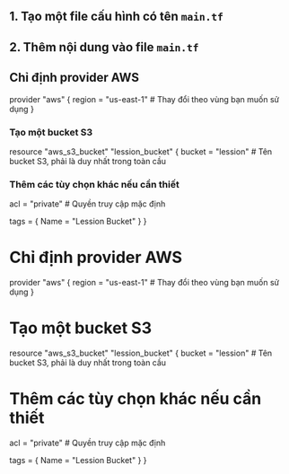 ## 1. Tạo một file cấu hình có tên `main.tf`

## 2. Thêm nội dung vào file ``main.tf``
## Chỉ định provider AWS
provider "aws" {
  region = "us-east-1" # Thay đổi theo vùng bạn muốn sử dụng
}

### Tạo một bucket S3
resource "aws_s3_bucket" "lession_bucket" {
  bucket = "lession" # Tên bucket S3, phải là duy nhất trong toàn cầu

### Thêm các tùy chọn khác nếu cần thiết
  acl    = "private" # Quyền truy cập mặc định

  tags = {
    Name = "Lession Bucket"
  }
}





# Chỉ định provider AWS
provider "aws" {
  region = "us-east-1" # Thay đổi theo vùng bạn muốn sử dụng
}

# Tạo một bucket S3
resource "aws_s3_bucket" "lession_bucket" {
  bucket = "lession" # Tên bucket S3, phải là duy nhất trong toàn cầu

  # Thêm các tùy chọn khác nếu cần thiết
  acl    = "private" # Quyền truy cập mặc định

  tags = {
    Name = "Lession Bucket"
  }
}

